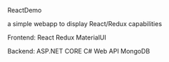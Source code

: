 ReactDemo

a simple webapp to display React/Redux capabilities

Frontend:
React
Redux
MaterialUI

Backend:
ASP.NET CORE C# Web API
MongoDB
